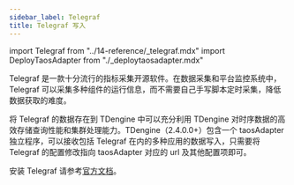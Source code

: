 ```yaml
---
sidebar_label: Telegraf
title: Telegraf 写入
---
```


import Telegraf from "../14-reference/_telegraf.mdx"
import DeployTaosAdapter from "./_deploytaosadapter.mdx"

Telegraf 是一款十分流行的指标采集开源软件。在数据采集和平台监控系统中，Telegraf 可以采集多种组件的运行信息，而不需要自己手写脚本定时采集，降低数据获取的难度。

将 Telegraf 的数据存在到 TDengine 中可以充分利用 TDengine 对时序数据的高效存储查询性能和集群处理能力。TDengine（2.4.0.0+）包含一个 taosAdapter 独立程序，可以接收包括 Telegraf 在内的多种应用的数据写入，只需要将 Telegraf 的配置修改指向 taosAdapter 对应的 url 及其他配置项即可。

安装 Telegraf 请参考[官方文档](https://docs.influxdata.com/telegraf/v1.22/install/)。

<DeployTaosAdapter />
<Telegraf />

